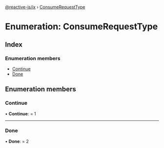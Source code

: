 [@reactive-js/ix](../README.md) › [ConsumeRequestType](consumerequesttype.md)

# Enumeration: ConsumeRequestType

## Index

### Enumeration members

* [Continue](consumerequesttype.md#continue)
* [Done](consumerequesttype.md#done)

## Enumeration members

###  Continue

• **Continue**: = 1

___

###  Done

• **Done**: = 2
